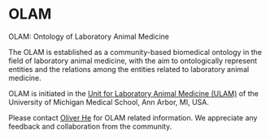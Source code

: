 # OLAM
OLAM: Ontology of Laboratory Animal Medicine

The OLAM is established as a community-based biomedical ontology in the field of laboratory animal medicine, with the aim to ontologically represent entities and the relations among the entities related to laboratory animal medicine. 

OLAM is initiated in the [Unit for Laboratory Animal Medicine (ULAM)](https://animalcare.umich.edu/unit-laboratory-animal-medicine) of the University of Michigan Medical School, Ann Arbor, MI, USA. 

Please contact [Oliver He](http://www.hegroup.org/aboutUs/Oliver.html) for OLAM related information. We appreciate any feedback and collaboration from the community. 

